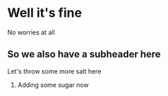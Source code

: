 # Well it's fine 

No worries at all

## So we also have a subheader here

Let's throw some more salt here

1. Adding some sugar now
